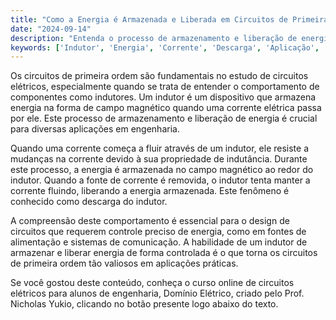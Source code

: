```yaml
---
title: "Como a Energia é Armazenada e Liberada em Circuitos de Primeira Ordem com Indutores?"
date: "2024-09-14"
description: "Entenda o processo de armazenamento e liberação de energia em circuitos de primeira ordem com indutores."
keywords: ['Indutor', 'Energia', 'Corrente', 'Descarga', 'Aplicação', 'Carga']
---
```


Os circuitos de primeira ordem são fundamentais no estudo de circuitos elétricos, especialmente quando se trata de entender o comportamento de componentes como indutores. Um indutor é um dispositivo que armazena energia na forma de campo magnético quando uma corrente elétrica passa por ele. Este processo de armazenamento e liberação de energia é crucial para diversas aplicações em engenharia.

Quando uma corrente começa a fluir através de um indutor, ele resiste a mudanças na corrente devido à sua propriedade de indutância. Durante este processo, a energia é armazenada no campo magnético ao redor do indutor. Quando a fonte de corrente é removida, o indutor tenta manter a corrente fluindo, liberando a energia armazenada. Este fenômeno é conhecido como descarga do indutor.

A compreensão deste comportamento é essencial para o design de circuitos que requerem controle preciso de energia, como em fontes de alimentação e sistemas de comunicação. A habilidade de um indutor de armazenar e liberar energia de forma controlada é o que torna os circuitos de primeira ordem tão valiosos em aplicações práticas.

Se você gostou deste conteúdo, conheça o curso online de circuitos elétricos para alunos de engenharia, Domínio Elétrico, criado pelo Prof. Nicholas Yukio, clicando no botão presente logo abaixo do texto.